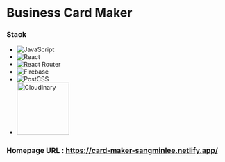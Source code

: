 # Business Card Maker

### Stack
- <img alt="JavaScript" src ="https://img.shields.io/badge/JavaScript-F7DF1E.svg?&style=for-the-badge&logo=JavaScript&logoColor=white"/>
- <img alt="React" src ="https://img.shields.io/badge/React-61DAFB.svg?&style=for-the-badge&logo=React&logoColor=white"/>
- <img alt="React Router" src ="https://img.shields.io/badge/ReactRouter-CA4245.svg?&style=for-the-badge&logo=ReactRouter&logoColor=white"/>
- <img alt="Firebase" src ="https://img.shields.io/badge/Firebase-FFCA28.svg?&style=for-the-badge&logo=React&logoColor=white"/>
- <img alt="PostCSS" src ="https://img.shields.io/badge/PostCSS-DD3A0A.svg?&style=for-the-badge&logo=PostCSS&logoColor=white"/>
- <img alt="Cloudinary" src ="https://encrypted-tbn0.gstatic.com/images?q=tbn:ANd9GcQ7H1e6zLhk6SyA6HMLDM82YnrGQGOkhks05uEBR3Soo1lWC1QwELpCR8RslPRXM0uTQg&usqp=CAU" width="120"/>

### Homepage URL : https://card-maker-sangminlee.netlify.app/
